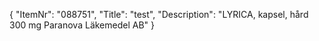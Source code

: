 {
  "ItemNr": "088751",
  "Title": "test",
  "Description": "LYRICA, kapsel, hård 300 mg Paranova Läkemedel AB"
}